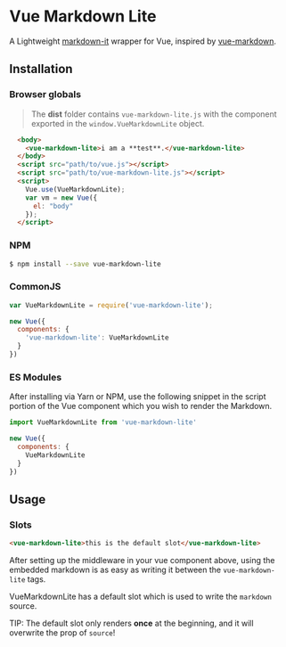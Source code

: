 # Vue Markdown Lite

A Lightweight [markdown-it](https://github.com/markdown-it/markdown-it) wrapper for Vue, inspired by [vue-markdown](https://github.com/miaolz123/vue-markdown).

## Installation

### Browser globals

> The **dist** folder contains `vue-markdown-lite.js` with the component exported in the `window.VueMarkdownLite` object.

```html
  <body>
    <vue-markdown-lite>i am a **test**.</vue-markdown-lite>
  </body>
  <script src="path/to/vue.js"></script>
  <script src="path/to/vue-markdown-lite.js"></script>
  <script>
    Vue.use(VueMarkdownLite);
    var vm = new Vue({
      el: "body"
    });
  </script>
```

### NPM

```sh
$ npm install --save vue-markdown-lite
```

### CommonJS

```js
var VueMarkdownLite = require('vue-markdown-lite');

new Vue({
  components: {
    'vue-markdown-lite': VueMarkdownLite
  }
})
```

### ES Modules

After installing via Yarn or NPM, use the following snippet in the script portion of the Vue component which you wish to render the Markdown.

```js
import VueMarkdownLite from 'vue-markdown-lite'

new Vue({
  components: {
    VueMarkdownLite
  }
})
```

## Usage

### Slots

```html
<vue-markdown-lite>this is the default slot</vue-markdown-lite>
```

After setting up the middleware in your vue component above, using the embedded markdown is as easy as writing it between the `vue-markdown-lite` tags.

VueMarkdownLite has a default slot which is used to write the `markdown` source.

TIP: The default slot only renders **once** at the beginning, and it will overwrite the prop of `source`!
